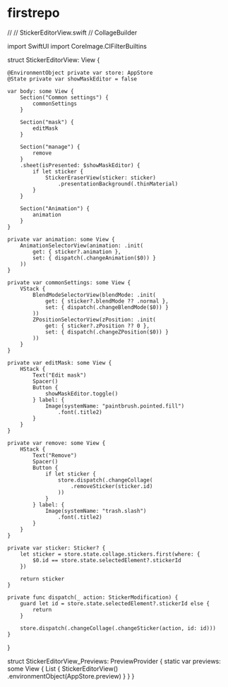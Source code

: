 # firstrepo
//
//  StickerEditorView.swift
//  CollageBuilder


import SwiftUI
import CoreImage.CIFilterBuiltins

struct StickerEditorView: View {
    
    @EnvironmentObject private var store: AppStore
    @State private var showMaskEditor = false
    
    var body: some View {
        Section("Common settings") {
            commonSettings
        }
        
        Section("mask") {
            editMask
        }
        
        Section("manage") {
            remove
        }
        .sheet(isPresented: $showMaskEditor) {
            if let sticker {
                StickerEraserView(sticker: sticker)
                    .presentationBackground(.thinMaterial)
            }
        }
        
        Section("Animation") {
            animation
        }
    }
    
    private var animation: some View {
        AnimationSelectorView(animation: .init(
            get: { sticker?.animation },
            set: { dispatch(.changeAnimation($0)) }
        ))
    }
    
    private var commonSettings: some View {
        VStack {
            BlendModeSelectorView(blendMode: .init(
                get: { sticker?.blendMode ?? .normal },
                set: { dispatch(.changeBlendMode($0)) }
            ))
            ZPositionSelectorView(zPosition: .init(
                get: { sticker?.zPosition ?? 0 },
                set: { dispatch(.changeZPosition($0)) }
            ))
        }
    }
    
    private var editMask: some View {
        HStack {
            Text("Edit mask")
            Spacer()
            Button {
                showMaskEditor.toggle()
            } label: {
                Image(systemName: "paintbrush.pointed.fill")
                    .font(.title2)
            }
        }
    }
    
    private var remove: some View {
        HStack {
            Text("Remove")
            Spacer()
            Button {
                if let sticker {
                    store.dispatch(.changeCollage(
                        .removeSticker(sticker.id)
                    ))
                }
            } label: {
                Image(systemName: "trash.slash")
                    .font(.title2)
            }
        }
    }
    
    private var sticker: Sticker? {
        let sticker = store.state.collage.stickers.first(where: {
            $0.id == store.state.selectedElement?.stickerId
        })
        
        return sticker
    }
    
    private func dispatch(_ action: StickerModification) {
        guard let id = store.state.selectedElement?.stickerId else {
            return
        }
        
        store.dispatch(.changeCollage(.changeSticker(action, id: id)))
    }
    
}

struct StickerEditorView_Previews: PreviewProvider {
    static var previews: some View {
        List {
            StickerEditorView()
                .environmentObject(AppStore.preview)
        }
    }
}
